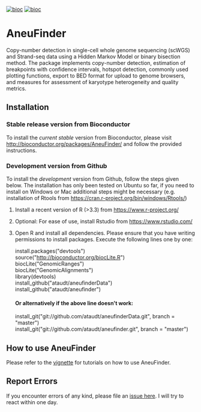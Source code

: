 [![bioc](http://www.bioconductor.org/shields/downloads/AneuFinder.svg)](https://bioconductor.org/packages/stats/bioc/AneuFinder/) 
[![bioc](http://www.bioconductor.org/shields/years-in-bioc/AneuFinder.svg)](http://bioconductor.org/packages/devel/bioc/html/AneuFinder.html)


AneuFinder
==========

Copy-number detection in single-cell whole genome sequencing (scWGS) and Strand-seq data using a Hidden Markov Model or binary bisection method. The package implements copy-number detection, estimation of breakpoints with confidence intervals, hotspot detection, commonly used plotting functions, export to BED format for upload to genome browsers, and measures for assessment of karyotype heterogeneity and quality metrics.

Installation
------------

### Stable release version from Bioconductor
To install the *current stable* version from Bioconductor, please visit http://bioconductor.org/packages/AneuFinder/ and follow the provided instructions.

### Development version from Github
To install the *development* version from Github, follow the steps given below. The installation has only been tested on Ubuntu so far, if you need to install on Windows or Mac additional steps might be necessary (e.g. installation of Rtools from https://cran.r-project.org/bin/windows/Rtools/)

1. Install a recent version of R (>3.3) from https://www.r-project.org/
2. Optional: For ease of use, install Rstudio from https://www.rstudio.com/
3. Open R and install all dependencies. Please ensure that you have writing permissions to install packages. Execute the following lines one by one:

   install.packages("devtools")  
	 source("http://bioconductor.org/biocLite.R")  
	 biocLite("GenomicRanges")  
	 biocLite("GenomicAlignments")  
	 library(devtools)  
	 install_github("ataudt/aneufinderData")  
	 install_github("ataudt/aneufinder")  
	 #### Or alternatively if the above line doesn't work:  
	 install_git("git://github.com/ataudt/aneufinderData.git", branch = "master")  
	 install_git("git://github.com/ataudt/aneufinder.git", branch = "master")

How to use AneuFinder
--------------------

Please refer to the [vignette](https://github.com/ataudt/aneufinder/blob/master/vignettes/AneuFinder.pdf) for tutorials on how to use AneuFinder.

Report Errors
-------------

If you encounter errors of any kind, please file an [issue here](https://github.com/ataudt/aneufinder/issues/new). I will try to react within one day.
